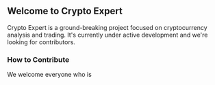 ## Welcome to Crypto Expert
Crypto Expert is a ground-breaking project focused on cryptocurrency analysis and trading. It's currently under active development and we're looking for contributors.

### How to Contribute
We welcome everyone who is 